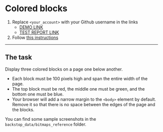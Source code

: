 # Colored blocks
1. Replace `<your_account>` with your Github username in the links
    - [DEMO LINK](https://AlexHodovas.github.io/layout_colored-blocks/)
    - [TEST REPORT LINK](https://AlexHodovas.github.io/layout_colored-blocks/report/html_report/)
2. Follow [this instructions](https://mate-academy.github.io/layout_task-guideline/)
___

## The task

Display three colored blocks on a page one below another.

- Each block must be 100 pixels high and span the entire width of the page.
- The top block must be red, the middle one must be green, and the bottom one must be blue.
- Your browser will add a narrow margin to the `<body>` element by default. Remove it so that there is no space between the edges of the page and the blocks.

You can find some sample screenshots in the `backstop_data/bitmaps_reference` folder.
